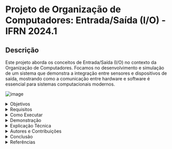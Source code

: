 # Projeto de Organização de Computadores: Entrada/Saída (I/O) - IFRN 2024.1

## Descrição
Este projeto aborda os conceitos de Entrada/Saída (I/O) no contexto da Organização de Computadores. Focamos no desenvolvimento e simulação de um sistema que demonstra a integração entre sensores e dispositivos de saída, mostrando como a comunicação entre hardware e software é essencial para sistemas computacionais modernos.

![image](https://github.com/user-attachments/assets/835400cb-497f-4618-891a-5883e915fcac)

<details>
  <summary>Objetivos</summary>
  <ul>
    <li>Compreender o funcionamento dos dispositivos de Entrada e Saída (I/O).</li>
    <li>Desenvolver um protótipo utilizando sensores (entrada) e displays/LEDs (saída).</li>
    <li>Simular a comunicação entre os componentes para reforçar conceitos teóricos da disciplina.</li>
  </ul>
</details>

<details>
  <summary>Requisitos</summary>
  <ul>
    <li>Conta no Tinkercad para simulação de circuitos.</li>
    <li>Arduino IDE para programação do microcontrolador.</li>
    <li>Componentes: LEDs, resistores, sensores (PIR, temperatura), display LCD.</li>
    <li>Bibliotecas Arduino:
      <ul>
        <li><code>Adafruit_LiquidCrystal</code></li>
        <li><code>Wire.h</code></li>
      </ul>
    </li>
  </ul>
</details>

<details>
  <summary>Como Executar</summary>
  <ol>
    <li>Acesse o Tinkercad e faça login com sua conta.</li>
    <li>Importe o arquivo do circuito disponível no <a href="https://www.tinkercad.com/">link do Tinkercad</a>.</li>
    <li>No Tinkercad, carregue o código fornecido em <code>codigo.ino</code> e execute a simulação.</li>
    <li>No Arduino IDE, instale as bibliotecas necessárias (<code>Adafruit_LiquidCrystal</code>, <code>Wire</code>).</li>
    <li>Conecte os componentes conforme o esquema abaixo:</li>
  </ol>
  <img src="imagens/esquema_ligacao.png" alt="Esquema de ligação">
</details>

<details>
  <summary>Demonstração</summary>

  <h4>Esquema de Montagem</h4>
  <img src="https://github.com/user-attachments/assets/ed166378-be6e-4786-8df0-14f99834c849/raw" alt="Esquema de Montagem">

  <h4>Resultado da Simulação</h4>
  <p>O display LCD exibirá mensagens de acordo com a leitura dos sensores. Os LEDs acenderão em resposta a determinadas entradas, demonstrando o conceito de I/O em sistemas de computadores.</p>
</details>

<details>
  <summary>Explicação Técnica</summary>
  <p>O sistema utiliza sensores (PIR e temperatura) como dispositivos de entrada. O Arduino processa os sinais dos sensores e envia comandos para os dispositivos de saída (display LCD, LEDs). O código é responsável por interpretar os dados dos sensores e atualizar as saídas em tempo real.</p>

  <h4>Principais Trechos do Código</h4>
  cpp
  Wire.requestFrom(8, 1);  // Solicita dados do sensor
  if (Wire.available()) {
      int state = Wire.read();
      lcd1.print("Movimento detectado");
  }

</details> 

<details> <summary>Autores e Contribuições</summary> <ul> <li><strong>Edmar Pereira</strong> - Implementação do sistema e desenvolvimento do código.</li> <li><strong>Ronyldo</strong> - Montagem do circuito e testes no Tinkercad.</li> </ul> <p>Professor responsável: <strong>Moisés</strong> - Disciplina de Organização de Computadores no IFRN.</p> </details> <details> <summary>Conclusão</summary> <p>Este projeto proporcionou uma melhor compreensão sobre o papel dos dispositivos de Entrada e Saída (I/O) em sistemas computacionais. A prática no Tinkercad e a programação do Arduino reforçaram os conceitos discutidos em sala de aula, tornando a teoria mais palpável.</p> <h4>Aprendizados</h4> <ul> <li>Uso do Arduino para integrar sensores e displays.</li> <li>Comunicação I2C para leitura de dados dos sensores.</li> <li>Importância da sincronização entre entrada e saída em sistemas embarcados.</li> </ul> </details> <details> <summary>Referências</summary> <ul> <li><a href="https://www.arduino.cc/">Site Arduino</a></li> <li><a href="https://www.tinkercad.com/">Documentação do Tinkercad</a></li> <li>Livros e artigos relacionados à Organização de Computadores.</li> </ul> </details>
